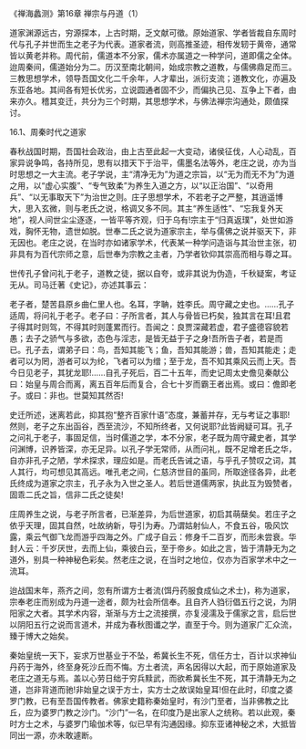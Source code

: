
《禅海蠡测》第16章 禅宗与丹道（1）

道家渊源远古，穷源探本，上古时期，乏文献可徵。原始道家、学者皆裁自东周时代与孔子并世而生之老子为代表。道家者流，则高推圣迹，相传发轫于黄帝，通常皆以黄老并称。周代前，儒道本不分家，儒术亦属道之一种学问，道即儒之全体。迨周秦间，儒道始分为二。历汉至南北朝间，始成宗教之道教，与儒佛鼎足而三。三教思想学术，领导吾国文化二千余年，人才辈出，派衍支流；道教文化，亦遍及东亚各地。其间各有短长优劣，立说圆通者固不少，而偏执己见、互争上下者，由来亦久。稽其变迁，共分为三个时期，其思想学术，与佛法禅宗沟通处，颇值探讨。

16.1、周秦时代之道家

春秋战国时期，吾国社会政治，由上古至此起一大变动，诸侯征伐，人心动乱，百家异说争鸣，各持所见，思有以措天下于治平，儒墨名法等外，老庄之说，亦为当时思想之一大主流。老子学说，主“清净无为”为道之宗旨，以“无为而无不为”为道之用，以“虚心实腹”、“专气致柔”为养生入道之方，以“以正治国”、“以奇用兵”、“以无事取天下”为治世之则。庄子思想学术，不若老子之严整，其逍遥博大，思入玄微，则与老氏之说，格调又多不同。其主“养生适性”、“忘我复外天地”，视人间世尘尘逐逐，一皆平等齐观，归于乌有!宗主于“归真返璞”，处世如游戏，胸怀无物，遗世如脱。世奉二氏之说为道家宗主，举与儒佛之说并驱天下，非无因也。老庄之说，在当时亦如诸家学术，代表某一种学问造诣与其治世主张，初非具有为百代宗师之意，后世奉为宗教之主者，乃学者钦仰其崇高而相与尊之耳。

世传孔子曾问礼于老子，道教之徒，据以自夸，或非其说为伪造，千秋疑案，考证无从。司马迁著《史记》，亦述其事云：

老子者，楚苦县原乡曲仁里人也。名耳，字聃，姓李氏。周守藏之史也。……孔子适周，将问礼于老子。老子曰：子所言者，其人与骨皆已朽矣，独其言在耳!且君子得其时则驾，不得其时则蓬累而行。吾闻之：良贾深藏若虚，君子盛德容貌若愚；去子之骄气与多欲，态色与淫志，是皆无益于子之身!吾所告子者，若是而已。孔子去，谓弟子曰：鸟，吾知其能飞；鱼，吾知其能游；兽，吾知其能走；走者可以为罔，游者可以为纶，飞者可以为缯；至于龙，吾不知其乘风云而上天。吾今日见老子，其犹龙耶!……自孔子死后，百二十五年，而史记周太史儋见秦献公曰：始皇与周合而离，离五百年后而复合，合七十岁而霸王者出焉。或曰：儋即老子。或曰：非也。世莫知其然否!

史迁所述，迷离若此，抑其抱“整齐百家什语”态度，兼蓄并存，无与考证之事耶!然则，老子之东出函谷，西至流沙，不知所终者，又何说耶?此皆阙疑可耳。孔子之问礼于老子，事固足信，当时儒道之学，本不分家，老子既为周守藏史者，其学问渊博，识养皆深，亦无足异。以孔子学无常师，从而问礼，既不足增老氏之华，自亦非孔子之陋，学术探求，理应如是。而老氏告诫之语，与乎孔子赞叹之词，其人其行，均可想见其高远。唯孔老之间，仁慈济世目的虽同，所取途径各异，此老氏终成为道家之宗主，孔子永为入世之圣人。若后世道儒两家，执此互为毁赞者，固乖二氏之旨，信非二氏之徒矣!

庄周养生之说，与老子所言者，已渐差异，为后世道家，初启其萌蘖矣。若庄子之依乎天理，固其自然，吐故纳新，导引为寿。乃谓姑射仙人，不食五谷，吸风饮露，乘云气御飞龙而游乎四海之外。广成子自云：修身千二百岁，而形未尝衰。华封人云：千岁厌世，去而上仙，乘彼白云，至于帝乡。如此之言，皆于清静无为之道外，别具一种神秘色彩矣。然老庄之说，在当时之地位，仅亦为百家学术中之一流耳。

迨战国末年，燕齐之间，忽有所谓方士者流(饵丹药服食成仙之术士)，称为道家，宗奉老庄而别成为丹道一途者，颇为社会所信奉。且自齐人驺衍倡五行之说，为阴阳家之大者。其学术内容，渐渐与方士之流接撰，亦复浸濡及于儒家之言，启后世以阴阳五行之说而言道术，并成为春秋图谶之学，直至于今。则为道家广汇众流，臻于博大之始矣。

秦始皇统一天下，妄求万世基业于不坠，希冀长生不死，信任方士，百计以求神仙丹药于海外，终至身死沙丘而不悔。方土者流，声名因得以大起，而于原始道家及老庄之道无与焉。盖以心劳日绌于穷兵黩武，而欲希冀长生不死，其于清静无为之道，岂非背道而驰!非始皇之误于方士，实方士之故误始皇耳!但在此时，印度之婆罗门教，已有至吾国传教者。佛家史籍称秦始皇时，有沙门至者，当非佛教之比丘，应为婆罗门教之沙门。“沙门”一名，在印度乃是出家人之统称。若以此观，秦时方士之术，与婆罗门瑜伽术等，似已早有沟通因缘。抑东亚诸神秘之术，大抵皆同出一源，亦未敢遽断。
